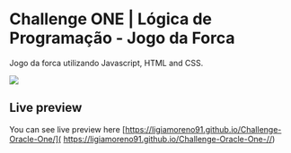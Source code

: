 # Challenge ONE | Lógica de Programação - Jogo da Forca

Jogo da forca utilizando Javascript, HTML and CSS.

![](https://i.imgur.com/NYmLXnV.png)



## Live preview

You can see live preview here [https://ligiamoreno91.github.io/Challenge-Oracle-One/]( https://ligiamoreno91.github.io/Challenge-Oracle-One-//)

